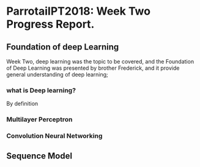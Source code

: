 # ParrotaiIPT2018: Week Two Progress Report.
## Foundation of deep Learning
Week Two, deep learning was the topic to be covered, and the Foundation of Deep Learning was presented by brother Frederick, and it 
provide general understanding of deep learning;
### what is Deep learning?
By definition 
### Multilayer Perceptron

### Convolution Neural Networking

## Sequence Model

